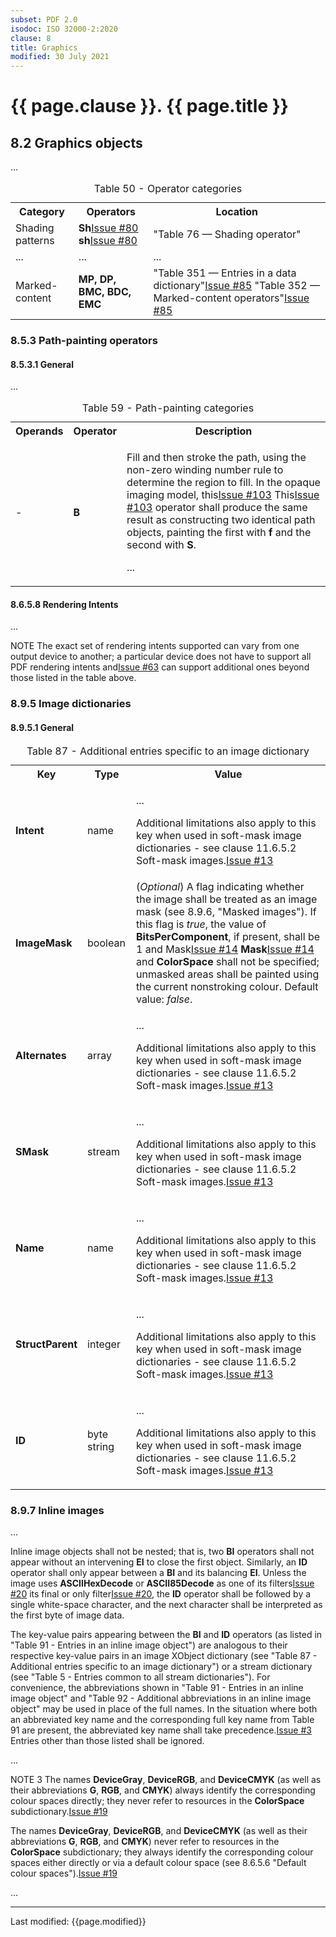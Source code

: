 ```yaml
---
subset: PDF 2.0
isodoc: ISO 32000-2:2020
clause: 8
title: Graphics
modified: 30 July 2021
---
```


<link rel="stylesheet" href="../assets/iso-style.css">
<div class="isostyle">


<h1>{{ page.clause }}. {{ page.title }}</h1>

<h2 id="H8.2">8.2 Graphics objects</h2>

<p>...</p>

<table>
  <caption id="Table50">Table 50 - Operator categories</caption>
  <tr>
    <th>Category</th>
    <th>Operators</th>
    <th>Location</th>
  </tr>
  <tr>
    <td>Shading patterns</td>
    <td>
    <span class="deleted-text"><b>Sh</b><span class="deleted-tooltiptext"><a href="https://github.com/pdf-association/pdf-issues/issues/80" target="_blank">Issue #80</a></span></span>
    <span class="new-text"><b>sh</b><span class="new-tooltiptext"><a href="https://github.com/pdf-association/pdf-issues/issues/80" target="_blank">Issue #80</a></span></span>
    </td>
    <td>"Table 76 — Shading operator"
    </td>
  </tr>
  <tr>
    <td>...</td>
    <td>...</td>
    <td>...</td>
  </tr>
  <tr>
    <td>Marked-content</td>
    <td><b>MP, DP, BMC, BDC, EMC</b></td>
    <td>
    <span class="deleted-text">"Table 351 — Entries in a data dictionary"<span class="deleted-tooltiptext"><a href="https://github.com/pdf-association/pdf-issues/issues/85" target="_blank">Issue #85</a></span></span>
    <span class="new-text">"Table 352 — Marked-content operators"<span class="new-tooltiptext"><a href="https://github.com/pdf-association/pdf-issues/issues/85" target="_blank">Issue #85</a></span></span>
    </td>
  </tr>
</table>

<h3 id="H8.5.3">8.5.3 Path-painting operators</h3>

<h4 id="H8.5.3.1">8.5.3.1 General</h4>

<p>...</p>

<table>
  <caption id="Table59">Table 59 - Path-painting categories</caption>
  <tr>
    <th>Operands</th>
    <th>Operator</th>
    <th>Description</th>
  </tr>
  <tr>
    <td>-</td>
    <td><b>B</b></td>
    <td>
    <p>Fill and then stroke the path, using the non-zero winding number rule to determine the region to fill.
    <span class="new-text">In the opaque imaging model, this<span class="new-tooltiptext"><a href="https://github.com/pdf-association/pdf-issues/issues/103" target="_blank">Issue #103</a></span></span>
    <span class="deleted-text">This<span class="deleted-tooltiptext"><a href="https://github.com/pdf-association/pdf-issues/issues/103" target="_blank">Issue #103</a></span></span> operator shall produce the same result
    as constructing two identical path objects, painting the first with <b>f</b> and the second with <b>S</b>.</p>
    <p>...</p>
    </td>
  </tr>
</table>


<h4 id="H8.6.5.8">8.6.5.8 Rendering Intents</h4>

<p>...</p>

<p>
NOTE The exact set of rendering intents supported can vary from one output device to another; a particular device
<span class="deleted-text">does not have to support all PDF rendering intents and<span class="deleted-tooltiptext"><a href="https://github.com/pdf-association/pdf-issues/issues/63" target="_blank">Issue #63</a></span></span>
can support additional ones beyond those listed in the table above.
</p>


<h3 id="H8.9.5">8.9.5 Image dictionaries</h3>


<h4 id="H8.9.5.1">8.9.5.1 General</h4>


<table>
  <caption id="Table87">Table 87 - Additional entries specific to an image dictionary</caption>
  <tr>
    <th>Key</th>
    <th>Type</th>
    <th>Value</th>
  </tr>
  <tr>
    <td><b>Intent</b></td>
    <td>name</td>
    <td>
    	<p>...</p>
    	<p><span class="new-text">Additional limitations also apply to this key when used in soft-mask image dictionaries - see clause 11.6.5.2
    	Soft-mask images.<span class="new-tooltiptext"><a href="https://github.com/pdf-association/pdf-issues/issues/13" target="_blank">Issue #13</a></span></span></p>
    </td>
  </tr>
  <tr>
    <td><b>ImageMask</b></td>
    <td>boolean</td>
    <td>(<i>Optional</i>) A flag indicating whether the image shall be treated as an image mask (see 8.9.6, "Masked images"). If this flag is <i>true</i>,
    the value of <b>BitsPerComponent</b>, if present, shall be 1 and <span class="deleted-text">Mask<span class="deleted-tooltiptext"><a href="https://github.com/pdf-association/pdf-issues/issues/14" target="_blank">Issue #14</a></span></span>
    <span class="new-text"><b>Mask</b><span class="new-tooltiptext"><a href="https://github.com/pdf-association/pdf-issues/issues/14" target="_blank">Issue #14</a></span></span> and <b>ColorSpace</b> shall not be specified; unmasked areas shall be
    painted using the current nonstroking colour. Default value: <i>false</i>.
    </td>
  </tr>
  <tr>
    <td><b>Alternates</b></td>
    <td>array</td>
    <td>
    	<p>...</p>
    	<p><span class="new-text">Additional limitations also apply to this key when used in soft-mask image dictionaries - see clause 11.6.5.2
    Soft-mask images.<span class="new-tooltiptext"><a href="https://github.com/pdf-association/pdf-issues/issues/13" target="_blank">Issue #13</a></span></span></p></td>
  </tr>
  <tr>
    <td><b>SMask</b></td>
    <td>stream</td>
    <td><p>...</p><p><span class="new-text">Additional limitations also apply to this key when used in soft-mask image dictionaries - see clause 11.6.5.2
    Soft-mask images.<span class="new-tooltiptext"><a href="https://github.com/pdf-association/pdf-issues/issues/13" target="_blank">Issue #13</a></span></span></p></td>
  </tr>
  <tr>
    <td><b>Name</b></td>
    <td>name</td>
    <td><p>...</p><p><span class="new-text">Additional limitations also apply to this key when used in soft-mask image dictionaries - see clause 11.6.5.2
    Soft-mask images.<span class="new-tooltiptext"><a href="https://github.com/pdf-association/pdf-issues/issues/13" target="_blank">Issue #13</a></span></span></p></td>
  </tr>
  <tr>
    <td><b>StructParent</b></td>
    <td>integer</td>
    <td><p>...</p><p><span class="new-text">Additional limitations also apply to this key when used in soft-mask image dictionaries - see clause 11.6.5.2
    Soft-mask images.<span class="new-tooltiptext"><a href="https://github.com/pdf-association/pdf-issues/issues/13" target="_blank">Issue #13</a></span></span></p></td>
  </tr>
  <tr>
    <td><b>ID</b></td>
    <td>byte string</td>
    <td><p>...</p><p><span class="new-text">Additional limitations also apply to this key when used in soft-mask image dictionaries - see clause 11.6.5.2
    Soft-mask images.<span class="new-tooltiptext"><a href="https://github.com/pdf-association/pdf-issues/issues/13" target="_blank">Issue #13</a></span></span></p></td>
  </tr>
</table>


<h3 id="H8.9.7">8.9.7 Inline images</h3>


<p>...</p>

<p>
Inline image objects shall not be nested; that is, two <b>BI</b> operators shall not appear without an intervening <b>EI</b> to close the first object.
Similarly, an <b>ID</b> operator shall only appear between a <b>BI</b> and its balancing <b>EI</b>. Unless the image uses <b>ASCIIHexDecode</b> or
<b>ASCII85Decode</b> as <span class="deleted-text">one of its filters<span class="deleted-tooltiptext"><a href="https://github.com/pdf-association/pdf-issues/issues/20" target="_blank">Issue #20</a></span></span>
<span class="new-text">its final or only filter<span class="new-tooltiptext"><a href="https://github.com/pdf-association/pdf-issues/issues/20" target="_blank">Issue #20</a></span></span>, the <b>ID</b> operator shall be followed by a
single white-space character, and the next character shall be interpreted as the first byte of image data.
</p>

<p>
The key-value pairs appearing between the <b>BI</b> and <b>ID</b> operators (as listed in "Table 91 - Entries in an inline
image object") are analogous to their respective key-value pairs in an image XObject dictionary (see "Table 87 - Additional
entries specific to an image dictionary") or a stream dictionary (see "Table 5 - Entries common to all stream dictionaries").
For convenience, the abbreviations shown in "Table 91 - Entries in an inline image object" and "Table 92 - Additional
abbreviations in an inline image object" may be used in place of the full names. <span class="new-text">In the situation where
both an abbreviated key name and the corresponding full key name from Table 91 are present, the abbreviated key name shall take
precedence.<span class="new-tooltiptext"><a href="https://github.com/pdf-association/pdf-issues/issues/3" target="_blank">Issue #3</a></span></span> Entries other than those listed shall be ignored.
</p>

<p>...</p>

<p>
<span class="deleted-text">NOTE 3 The names <b>DeviceGray</b>, <b>DeviceRGB</b>, and <b>DeviceCMYK</b> (as well as their abbreviations <b>G</b>, <b>RGB</b>, and <b>CMYK</b>) always
identify the corresponding colour spaces directly; they never refer to resources in the <b>ColorSpace</b> subdictionary.<span class="deleted-tooltiptext"><a href="https://github.com/pdf-association/pdf-issues/issues/19" target="_blank">Issue #19</a></span></span>


<span class="new-text">The names <b>DeviceGray</b>, <b>DeviceRGB</b>, and <b>DeviceCMYK</b> (as well as their abbreviations <b>G</b>, <b>RGB</b>, and <b>CMYK</b>) never refer to
resources in the <b>ColorSpace</b> subdictionary; they always identify the corresponding colour spaces either directly or via a default colour space (see
8.6.5.6 "Default colour spaces").<span class="new-tooltiptext"><a href="https://github.com/pdf-association/pdf-issues/issues/19" target="_blank">Issue #19</a></span></span>
</p>

<p>...</p>

</div>


<hr>
<p class="footnote">Last modified: {{page.modified}}</p>
